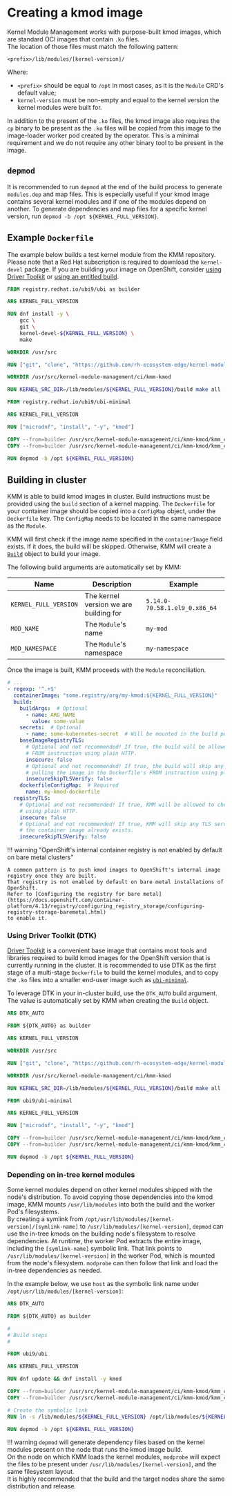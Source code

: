 # Creating a kmod image

Kernel Module Management works with purpose-built kmod images, which are standard OCI images that contain `.ko` files.  
The location of those files must match the following pattern:
```
<prefix>/lib/modules/[kernel-version]/
```

Where:

- `<prefix>` should be equal to `/opt` in most cases, as it is the `Module` CRD's default value;
- `kernel-version` must be non-empty and equal to the kernel version the kernel modules were built for.

In addition to the present of the `.ko` files, the kmod image also requires
the `cp` binary to be present as the `.ko` files will be copied from this image to
the image-loader worker pod created by the operator.
This is a minimal requirement and we do not require any other binary tool to be
present in the image.

## `depmod`

It is recommended to run `depmod` at the end of the build process to generate `modules.dep` and map files.
This is especially useful if your kmod image contains several kernel modules and if one of the modules depend on
another.
To generate dependencies and map files for a specific kernel version, run `depmod -b /opt ${KERNEL_FULL_VERSION}`.

## Example `Dockerfile`

The example below builds a test kernel module from the KMM repository.
Please note that a Red Hat subscription is required to download the `kernel-devel` package.
If you are building your image on OpenShift, consider [using Driver Toolkit](#using-driver-toolkit--dtk-) or [using an 
entitled build](https://cloud.redhat.com/blog/how-to-use-entitled-image-builds-to-build-drivercontainers-with-ubi-on-openshift).

```dockerfile
FROM registry.redhat.io/ubi9/ubi as builder

ARG KERNEL_FULL_VERSION

RUN dnf install -y \
    gcc \
    git \
    kernel-devel-${KERNEL_FULL_VERSION} \
    make

WORKDIR /usr/src

RUN ["git", "clone", "https://github.com/rh-ecosystem-edge/kernel-module-management.git"]

WORKDIR /usr/src/kernel-module-management/ci/kmm-kmod

RUN KERNEL_SRC_DIR=/lib/modules/${KERNEL_FULL_VERSION}/build make all

FROM registry.redhat.io/ubi9/ubi-minimal

ARG KERNEL_FULL_VERSION

RUN ["microdnf", "install", "-y", "kmod"]

COPY --from=builder /usr/src/kernel-module-management/ci/kmm-kmod/kmm_ci_a.ko /opt/lib/modules/${KERNEL_FULL_VERSION}/
COPY --from=builder /usr/src/kernel-module-management/ci/kmm-kmod/kmm_ci_b.ko /opt/lib/modules/${KERNEL_FULL_VERSION}/

RUN depmod -b /opt ${KERNEL_FULL_VERSION}
```

## Building in cluster

KMM is able to build kmod images in cluster.
Build instructions must be provided using the `build` section of a kernel mapping.
The `Dockerfile` for your container image should be copied into a `ConfigMap` object, under the `Dockerfile` key.
The `ConfigMap` needs to be located in the same namespace as the `Module`.

KMM will first check if the image name specified in the `containerImage` field exists.
If it does, the build will be skipped.
Otherwise, KMM will create a [`Build`](https://docs.openshift.com/container-platform/4.12/cicd/builds/build-configuration.html)
object to build your image.

The following build arguments are automatically set by KMM:

| Name                  | Description                            | Example                       |
|-----------------------|----------------------------------------|-------------------------------|
| `KERNEL_FULL_VERSION` | The kernel version we are building for | `5.14.0-70.58.1.el9_0.x86_64` |
| `MOD_NAME`            | The `Module`'s name                    | `my-mod`                      |
| `MOD_NAMESPACE`       | The `Module`'s namespace               | `my-namespace`                |

Once the image is built, KMM proceeds with the `Module` reconciliation.

```yaml
# ...
- regexp: '^.+$'
  containerImage: "some.registry/org/my-kmod:${KERNEL_FULL_VERSION}"
  build:
    buildArgs:  # Optional
      - name: ARG_NAME
        value: some-value
    secrets:  # Optional
      - name: some-kubernetes-secret  # Will be mounted in the build pod as /run/secrets/some-kubernetes-secret.
    baseImageRegistryTLS:
      # Optional and not recommended! If true, the build will be allowed to pull the image in the Dockerfile's
      # FROM instruction using plain HTTP.
      insecure: false
      # Optional and not recommended! If true, the build will skip any TLS server certificate validation when
      # pulling the image in the Dockerfile's FROM instruction using plain HTTP.
      insecureSkipTLSVerify: false
    dockerfileConfigMap:  # Required
      name: my-kmod-dockerfile
  registryTLS:
    # Optional and not recommended! If true, KMM will be allowed to check if the container image already exists
    # using plain HTTP.
    insecure: false
    # Optional and not recommended! If true, KMM will skip any TLS server certificate validation when checking if
    # the container image already exists.
    insecureSkipTLSVerify: false
```

!!! warning "OpenShift's internal container registry is not enabled by default on bare metal clusters"

    A common pattern is to push kmod images to OpenShift's internal image registry once they are built.
    That registry is not enabled by default on bare metal installations of OpenShift.
    Refer to [Configuring the registry for bare metal](https://docs.openshift.com/container-platform/4.13/registry/configuring_registry_storage/configuring-registry-storage-baremetal.html)
    to enable it.

### Using Driver Toolkit (DTK)

[Driver Toolkit](https://docs.openshift.com/container-platform/4.12/hardware_enablement/psap-driver-toolkit.html) is a
convenient base image that contains most tools and libraries required to build kmod images for the OpenShift version
that is currently running in the cluster.
It is recommended to use DTK as the first stage of a multi-stage `Dockerfile` to build the kernel modules, and to copy
the `.ko` files into a smaller end-user image such as [`ubi-minimal`](https://catalog.redhat.com/software/containers/ubi9/ubi-minimal).

To leverage DTK in your in-cluster build, use the `DTK_AUTO` build argument.
The value is automatically set by KMM when creating the `Build` object.

```dockerfile
ARG DTK_AUTO

FROM ${DTK_AUTO} as builder

ARG KERNEL_FULL_VERSION

WORKDIR /usr/src

RUN ["git", "clone", "https://github.com/rh-ecosystem-edge/kernel-module-management.git"]

WORKDIR /usr/src/kernel-module-management/ci/kmm-kmod

RUN KERNEL_SRC_DIR=/lib/modules/${KERNEL_FULL_VERSION}/build make all

FROM ubi9/ubi-minimal

ARG KERNEL_FULL_VERSION

RUN ["microdnf", "install", "-y", "kmod"]

COPY --from=builder /usr/src/kernel-module-management/ci/kmm-kmod/kmm_ci_a.ko /opt/lib/modules/${KERNEL_FULL_VERSION}/
COPY --from=builder /usr/src/kernel-module-management/ci/kmm-kmod/kmm_ci_b.ko /opt/lib/modules/${KERNEL_FULL_VERSION}/

RUN depmod -b /opt ${KERNEL_FULL_VERSION}
```

### Depending on in-tree kernel modules

Some kernel modules depend on other kernel modules shipped with the node's distribution.
To avoid copying those dependencies into the kmod image, KMM mounts `/usr/lib/modules` into both the build and the
worker Pod's filesystems.  
By creating a symlink from `/opt/usr/lib/modules/[kernel-version]/[symlink-name]` to
`/usr/lib/modules/[kernel-version]`, `depmod` can use the in-tree kmods on the building node's filesystem to resolve
dependencies.
At runtime, the worker Pod extracts the entire image, including the `[symlink-name]` symbolic link.
That link points to `/usr/lib/modules/[kernel-version]` in the worker Pod, which is mounted from the node's filesystem.
`modprobe` can then follow that link and load the in-tree dependencies as needed.

In the example below, we use `host` as the symbolic link name under `/opt/usr/lib/modules/[kernel-version]`:

```dockerfile
ARG DTK_AUTO

FROM ${DTK_AUTO} as builder

#
# Build steps
#

FROM ubi9/ubi

ARG KERNEL_FULL_VERSION

RUN dnf update && dnf install -y kmod

COPY --from=builder /usr/src/kernel-module-management/ci/kmm-kmod/kmm_ci_a.ko /opt/lib/modules/${KERNEL_FULL_VERSION}/
COPY --from=builder /usr/src/kernel-module-management/ci/kmm-kmod/kmm_ci_b.ko /opt/lib/modules/${KERNEL_FULL_VERSION}/

# Create the symbolic link
RUN ln -s /lib/modules/${KERNEL_FULL_VERSION} /opt/lib/modules/${KERNEL_FULL_VERSION}/host

RUN depmod -b /opt ${KERNEL_FULL_VERSION}
```

!!! warning
    `depmod` will generate dependency files based on the kernel modules present on the node that runs the kmod image
    build.  
    On the node on which KMM loads the kernel modules, `modprobe` will expect the files to be present under
    `/usr/lib/modules/[kernel-version]`, and the same filesystem layout.  
    It is highly recommended that the build and the target nodes share the same distribution and release.
